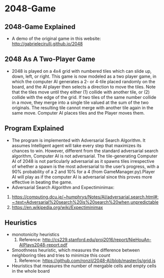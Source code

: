 # 2048-Game

## 2048-Game Explained
* A demo of the original game in this website: http://gabrielecirulli.github.io/2048

## 2048 As A Two-Player Game
* 2048 is played on a 4x4 grid with numbered tiles which can slide up, down, left, or right. This game is now modeled as a two player game, in which the computer AI generates a 2- or 4-tile placed randomly on the board, and the AI player then selects a direction to move the tiles. Note that the tiles move until they either (1) collide with another tile, or (2) collide with the edge of the grid. If two tiles of the same number collide in a move, they merge into a single tile valued at the sum of the two originals. The resulting tile cannot merge with another tile again in the same move. Computer AI places tiles and the Player moves them.

## Program Explained
* The program is implemented with Adversarial Search Algorithm. It assumes Intelligent agent will take every step that maximizes its chances to win. However, different from the standard adversarial search algorithm, Computer AI is not adversarial. The tile-generating Computer AI of 2048 is not particularly adversarial as it spawns tiles irrespective of whether a spawn is the most adversarial to the user’s progress, with a 90% probability of a 2 and 10% for a 4 (from GameManager.py).Player AI will play as if the computer AI is adversarial since this proves more effective in beating the game.
* Adversarial Search Algorithm and Expectiminimax:
1. https://computing.dcu.ie/~humphrys/Notes/AI/adversarial.search.html#:~:text=Adversarial%20search%20is%20search%20when,unpredictable
2. https://en.wikipedia.org/wiki/Expectiminimax

## Heuristics
* monotonicity heuristics
  1. Reference: http://cs229.stanford.edu/proj2016/report/NieHouAn-AIPlays2048-report.pdf
* Smoothness heuristic, which measures the difference between neighboring tiles and tries to minimize this count
  1. Reference: https://github.com/ronzil/2048-AI/blob/master/js/grid.js
* Heuristics that measures the number of mergable cells and empty cells in the whole board
